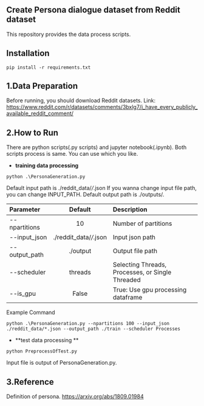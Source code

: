 ## Create Persona dialogue dataset from Reddit dataset

This repository provides the data process scripts.


## Installation
```
pip install -r requirements.txt
```
## 1.Data Preparation
Before running, you should download Reddit datasets.
Link:
https://www.reddit.com/r/datasets/comments/3bxlg7/i_have_every_publicly_available_reddit_comment/

## 2.How to Run
There are python scripts(.py scripts) and jupyter notebook(.ipynb).
Both scripts process is same.
You can use which you like.

* **training data processing**
```
python .\PersonaGeneration.py 
```
Default input path is ./reddit_data/*/*.json
If you wanna change input file path, you can change INPUT_PATH.
Default output path is ./outputs/.

| Parameter                 | Default       | Description   |	
| :------------------------ |:-------------:| :-------------|
| --npartitions             | 10            | Number of partitions |
| --input_json              | ./reddit_data/*/*.json | Input json path |
| --output_path             | ./output      | Output file path |
| --scheduler               | threads       | Selecting Threads, Processes, or Single Threaded |
| --is_gpu                  | False         | True: Use gpu processing dataframe  |

Example Command
```
python .\PersonaGeneration.py --npartitions 100 --input_json ./reddit_data/*.json --output_path ./train --scheduler Processes
```

* **test data processing ** 
```
python PreprocessOfTest.py
```
Input file is output of PersonaGeneration.py.


## 3.Reference
Definition of persona.
https://arxiv.org/abs/1809.01984